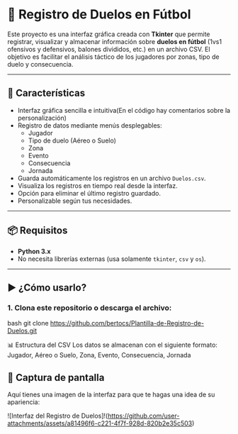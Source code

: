 # 📝 Registro de Duelos en Fútbol

Este proyecto es una interfaz gráfica creada con **Tkinter** que permite registrar, visualizar y almacenar información sobre **duelos en fútbol** (1vs1 ofensivos y defensivos, balones divididos, etc.) en un archivo CSV. El objetivo es facilitar el análisis táctico de los jugadores por zonas, tipo de duelo y consecuencia.

---

## 🚀 Características

- Interfaz gráfica sencilla e intuitiva(En el código hay comentarios sobre la personalización)
- Registro de datos mediante menús desplegables:
  - Jugador
  - Tipo de duelo (Aéreo o Suelo)
  - Zona
  - Evento
  - Consecuencia
  - Jornada
- Guarda automáticamente los registros en un archivo `Duelos.csv`.
- Visualiza los registros en tiempo real desde la interfaz.
- Opción para eliminar el último registro guardado.
- Personalizable según tus necesidades.

---

## 📦 Requisitos

- **Python 3.x**
- No necesita librerías externas (usa solamente `tkinter`, `csv` y `os`).

---

## ▶️ ¿Cómo usarlo?

### 1. Clona este repositorio o descarga el archivo:

bash
git clone https://github.com/bertocs/Plantilla-de-Registro-de-Duelos.git

📊 Estructura del CSV
Los datos se almacenan con el siguiente formato:
Jugador, Aéreo o Suelo, Zona, Evento, Consecuencia, Jornada

## 📸 Captura de pantalla

Aquí tienes una imagen de la interfaz para que te hagas una idea de su apariencia:

![Interfaz del Registro de Duelos]!(https://github.com/user-attachments/assets/a81496f6-c221-4f7f-928d-820b2e35c503)

